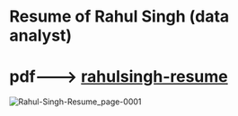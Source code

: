 # Resume of Rahul Singh (data analyst) 
# pdf---> [rahulsingh-resume](https://drive.google.com/file/d/1rcnwP8BL5wB0xPCrDUmwqR07rHcbQcr_/view?usp=share_link)

![Rahul-Singh-Resume_page-0001](https://user-images.githubusercontent.com/55955478/235939524-2cf3120a-b749-401a-bc9f-2d5e58df51ee.jpg)
